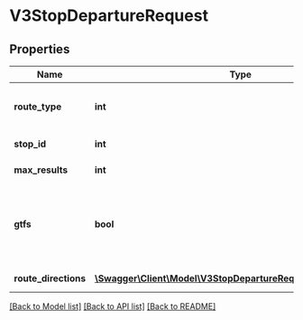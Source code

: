 # V3StopDepartureRequest

## Properties
Name | Type | Description | Notes
------------ | ------------- | ------------- | -------------
**route_type** | **int** | Number identifying transport mode; values returned via RouteTypes API | [optional] 
**stop_id** | **int** | Identifier of stop; values returned by Stops API | [optional] 
**max_results** | **int** | Maximum number of results returned | [optional] 
**gtfs** | **bool** | Indicates that stop_id parameter will accept \&quot;GTFS stop_id\&quot; data and route_directions[x].route_id parameters will accept route_gtfs_id data | [optional] 
**route_directions** | [**\Swagger\Client\Model\V3StopDepartureRequestRouteDirection[]**](V3StopDepartureRequestRouteDirection.md) | The route directions to find departures for at this stop. | 

[[Back to Model list]](../../README.md#documentation-for-models) [[Back to API list]](../../README.md#documentation-for-api-endpoints) [[Back to README]](../../README.md)

